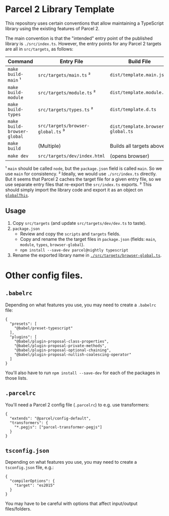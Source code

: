 # Parcel 2 Library Template

This repository uses certain conventions that allow maintaining a TypeScript library using the existing features of Parcel 2.

The main convention is that the "intended" entry point of the published library is `./src/index.ts`. However, the entry points for any Parcel 2 targets are all in `src/targets`, as follows:

| Command                     | Entry File                        | Build File                        |
| --------------------------- | --------------------------------- | --------------------------------- |
| `make build-main` ¹         | `src/targets/main.ts` ²           | `dist/template.main.js`           |
| `make build-module`         | `src/targets/module.ts` ²         | `dist/template.module.js`         |
| `make build-types`          | `src/targets/types.ts` ²          | `dist/template.d.ts`              |
| `make build-browser-global` | `src/targets/browser-global.ts` ³ | `dist/template.browser-global.ts` |
| `make build`                | (Multiple)                        | Builds all targets above          |
| `make dev`                  | `src/targets/dev/index.html`      | (opens browser)                   |

¹ `main` should be called `node`, but the `package.json` field is called `main`. So we use `main` for consistency.
² Ideally, we would use `./src/index.ts` directly. But it seems that Parcel 2 caches the target file for a given entry file, so we use separate entry files that re-export the `src/index.ts` exports.
³ This should simply import the library code and export it as an object on [`globalThis`](https://caniuse.com/#feat=mdn-javascript_builtins_globalthis).

## Usage

1. Copy `src/targets` (and update `src/targets/dev/dev.ts` to taste).
2. `package.json`
   - Review and copy the `scripts` and `targets` fields.
   - Copy and rename the the target files in `package.json` (fields: `main`, `module`, `types`, `browser-global`).
   - `npm install --save-dev parcel@nightly typescript`
3. Rename the exported library name in [`./src/targets/browser-global.ts`](./src/targets/browser-global.ts).

# Other config files.

## `.babelrc`

Depending on what features you use, you may need to create a `.babelrc` file:

    {
      "presets": [
        "@babel/preset-typescript"
      ],
      "plugins": [
        "@babel/plugin-proposal-class-properties",
        "@babel/plugin-proposal-private-methods",
        "@babel/plugin-proposal-optional-chaining",
        "@babel/plugin-proposal-nullish-coalescing-operator"
      ]
    }

You'll also have to run `npm install --save-dev` for each of the packages in those lists.

## `.parcelrc`

You'll need a Parcel 2 config file (`.parcelrc`) to e.g. use transformers:

    {
      "extends": "@parcel/config-default",
      "transformers": {
        "*.pegjs": ["parcel-transformer-pegjs"]
      }
    }

## `tsconfig.json`

Depending on what features you use, you may need to create a `tsconfig.json` file, e.g.:

    {
      "compilerOptions": {
        "target": "es2015"
      }
    }

You may have to be careful with options that affect input/output files/folders.
